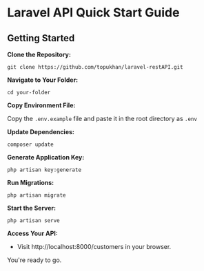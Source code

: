 # Laravel API Quick Start Guide

## Getting Started

**Clone the Repository:**

```
git clone https://github.com/topukhan/laravel-restAPI.git
```

**Navigate to Your Folder:**

`cd your-folder`

**Copy Environment File:**

Copy the `.env.example` file and paste it in the root directory as `.env`

**Update Dependencies:**

```
composer update
```

**Generate Application Key:**

```
php artisan key:generate
```

**Run Migrations:**

```
php artisan migrate
```

**Start the Server:**

```
php artisan serve
```

**Access Your API:**

-   Visit http://localhost:8000/customers in your browser.

You're ready to go.

